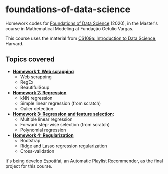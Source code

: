 # foundations-of-data-science

Homework codes for [Foundations of Data Science](https://emap.fgv.br/disciplina/mestrado/fundamentos-de-ciencia-de-dados) (2020), in the Master's course in Mathematical Modeling at Fundação Getulio Vargas.

This course uses the material from [CS109a: Introduction to Data Science](https://harvard-iacs.github.io/2019-CS109A/), Harvard.

## Topics covered

- **[Homework 1: Web scrapping](https://github.com/lucasresck/foundations-of-data-science/blob/master/cs109a_hw1/)**
  - Web scrapping
  - RegEx
  - BeautifulSoup
- **[Homework 2: Regression](https://github.com/lucasresck/foundations-of-data-science/blob/master/cs109a_hw2/)**
  - kNN regression
  - Simple linear regression (from scratch)
  - Oulier detection
- **[Homework 3: Regression and feature selection](https://github.com/lucasresck/foundations-of-data-science/blob/master/cs109a_hw3/):**
  - Multiple linear regression
  - Forward step-wise selection (from scratch)
  - Polynomial regression
- **[Homework 4: Regularization](https://github.com/lucasresck/foundations-of-data-science/blob/master/cs109a_hw4/)**
  - Bootstrap
  - Ridge and Lasso regression regularization
  - Cross-validation
  
It's being develop [Espotifai](https://github.com/lucasresck/espotifai), an Automatic Playlist Recommender, as the final project for this course.

